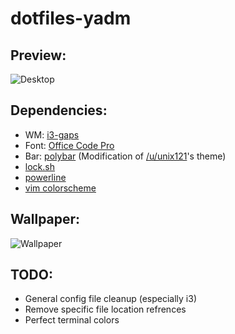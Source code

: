 # dotfiles-yadm

## Preview:

![Desktop](https://i.imgur.com/fvS26kk.png)

## Dependencies:

* WM: [i3-gaps](https://github.com/Airblader/i3)
* Font: [Office Code Pro](https://github.com/nathco/Office-Code-Pro)
* Bar: [polybar](https://github.com/jaagr/polybar) (Modification of [/u/unix121](https://www.reddit.com/r/unixporn/comments/6kpb3m/i3wm_something_for_july/)'s theme)
* [lock.sh](https://github.com/resloved/lock.sh)
* [powerline](https://github.com/powerline/powerline)
* [vim colorscheme](https://github.com/resloved/myokai)

## Wallpaper:

![Wallpaper](http://i.imgur.com/QXkeC4r.png)

## TODO:

* General config file cleanup (especially i3)
* Remove specific file location refrences
* Perfect terminal colors
